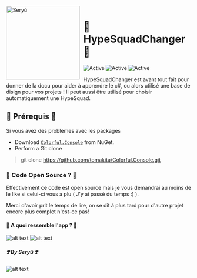<img width="200" height="200" align="left" style="float: left; margin: 0 10px 0 0;" alt="Seryû" src="https://cdn.discordapp.com/attachments/727474203804041288/744495599872770104/rgrht.gif">

# 🌹 HypeSquadChanger 🌹

![Active](https://img.shields.io/badge/langage-100%25%20C%23-blueviolet)
![Active](https://img.shields.io/badge/French-100%20%25-9cf)
![Active](https://img.shields.io/badge/Quality-D%20%2F%20C-ff69b4)

HypeSquadChanger est avant tout fait pour donner de la docu pour aider à apprendre le c#, ou alors utilisé une base de disign pour vos projets ! 
Il peut aussi être utilisé pour choisir automatiquement une HypeSquad.

## 💜 Prérequis 💜

Si vous avez des problèmes avec les packages

- Download [`Colorful.Console`](https://www.nuget.org/packages/Colorful.Console) from NuGet.
- Perform a Git clone
> git clone https://github.com/tomakita/Colorful.Console.git

### 🌷 Code Open Source ? 🌷

Effectivement ce code est open source mais je vous demandrai au moins de le like si celui-ci vous a plu ( J'y ai passé du temps :) ). 

Merci d'avoir prit le temps de lire, on se dit à plus tard pour d'autre projet encore plus complet n'est-ce pas!

#### 🌈 A quoi ressemble l'app ? 🌈 

![alt text](https://cdn.discordapp.com/attachments/727474203804041288/744490237555900486/unknown.png)
![alt text](https://cdn.discordapp.com/attachments/727474203804041288/744494143555895326/unknown.png)

##### ❣️ By Seryû ❣️

![alt text](https://cdn.discordapp.com/attachments/727474203804041288/744495172087316570/ezgif-6-e4cb7aedab6d.gif)
